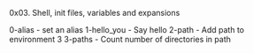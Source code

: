 0x03. Shell, init files, variables and expansions

0-alias - set an alias
1-hello_you - Say hello
2-path - Add path to environment
3
3-paths - Count number of directories in path
